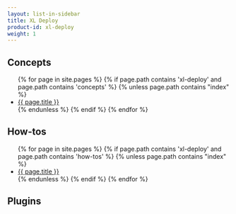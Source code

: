 ```yaml
---
layout: list-in-sidebar
title: XL Deploy
product-id: xl-deploy
weight: 1
---
```


## Concepts

<ul>
{% for page in site.pages %}
	{% if page.path contains 'xl-deploy' and page.path contains 'concepts' %}
		{% unless page.path contains "index" %}
			<li><a href="{{ page.url }}">{{ page.title }}</a></li>
		{% endunless %}
	{% endif %}
{% endfor %}
</ul>

## How-tos

<ul>
{% for page in site.pages %}
	{% if page.path contains 'xl-deploy' and page.path contains 'how-tos' %}
		{% unless page.path contains "index" %}
			<li><a href="{{ page.url }}">{{ page.title }}</a></li>
		{% endunless %}
	{% endif %}
{% endfor %}
</ul>

## Plugins
